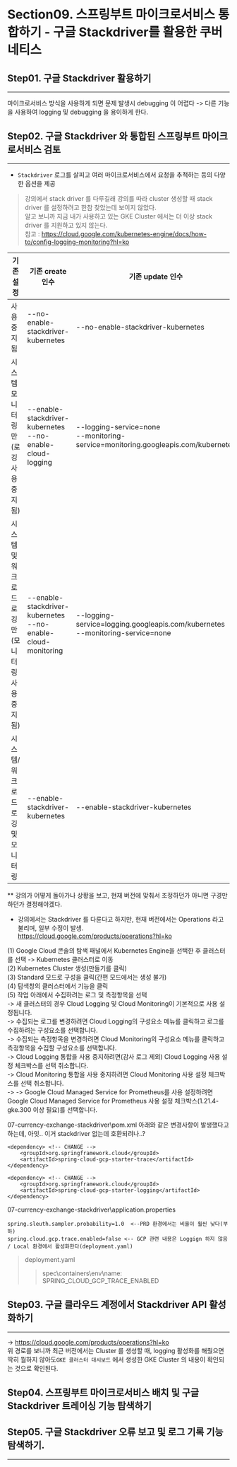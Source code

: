 # Section09. 스프링부트  마이크로서비스 통합하기 - 구글 Stackdriver를 활용한 쿠버네티스
## Step01. 구글 Stackdriver 활용하기
---
마이크로서비스 방식을  사용하게 되면 문제 발생시 debugging 이 어렵다
-> 다른 기능을 사용하여 logging 및 debugging 을 용이하게 한다.

## Step02. 구글 Stackdriver 와 통합된 스프링부트  마이크로서비스 검토
---

- `Stackdriver`
로그를 살피고 여러 마이크로서비스에서 요청을 추적하는 등의 다양한 옵션을 제공

> 강의에서 stack driver 를 다루길래 강의를 따라 cluster 생성할 때 stack driver 를 설정하려고 한참 찾았는데 보이지 않았다.   
> 알고 보니까 지금 내가 사용하고 있는 GKE Cluster 에서는 더 이상 stack driver 를 지원하고 있지 않는다.   
> 참고 : https://cloud.google.com/kubernetes-engine/docs/how-to/config-logging-monitoring?hl=ko   

|기존 설정	|기존 create 인수|기존 update 인수|새로운 create 및 update 인수
|---|---|---|---|
|사용 중지됨|--no-enable-stackdriver-kubernetes|--no-enable-stackdriver-kubernetes|--logging=NONE<br> --monitoring=NONE|
|시스템 모니터링만(로깅 사용 중지됨)|--enable-stackdriver-kubernetes<br> --no-enable-cloud-logging|--logging-service=none<br> --monitoring-service=monitoring.googleapis.com/kubernetes|--logging=NONE<br>--monitoring=SYSTEM|
|시스템 및 워크로드 로깅만(모니터링 사용 중지됨)|--enable-stackdriver-kubernetes<br>--no-enable-cloud-monitoring|--logging-service=logging.googleapis.com/kubernetes<br>--monitoring-service=none|--logging=SYSTEM,WORKLOAD<br>--monitoring=NONE|
|시스템/워크로드 로깅 및 모니터링|--enable-stackdriver-kubernetes|--enable-stackdriver-kubernetes|--logging=SYSTEM,WORKLOAD<br>--monitoring=SYSTEM|

** 강의가 어떻게 돌아가나 상황을 보고, 현재 버전에 맞춰서 조정하던가 아니면 구경만 하던가 결정해야겠다.

- 강의에서는 Stackdriver 를 다룬다고 하지만, 현재 버전에서는 Operations 라고 불리며, 일부 수정이 발생.   
  https://cloud.google.com/products/operations?hl=ko

(1) Google Cloud 콘솔의 탐색 패널에서 Kubernetes Engine을 선택한 후 클러스터를 선택 -> Kubernetes 클러스터로 이동   
(2) Kubernetes Cluster 생성(만들기를 클릭)   
(3) Standard 모드로 구성을 클릭(간편 모드에서는 생성 불가)   
(4) 탐색창의 클러스터에서 기능을 클릭   
(5) 작업 아래에서 수집하려는 로그 및 측정항목을 선택   
-> 새 클러스터의 경우 Cloud Logging 및 Cloud Monitoring이 기본적으로 사용 설정됩니다.   
-> 수집되는 로그를 변경하려면 Cloud Logging의 구성요소 메뉴를 클릭하고 로그를 수집하려는 구성요소를 선택합니다.   
-> 수집되는 측정항목을 변경하려면 Cloud Monitoring의 구성요소 메뉴를 클릭하고 측정항목을 수집할 구성요소를 선택합니다.   
-> Cloud Logging 통합을 사용 중지하려면(감사 로그 제외) Cloud Logging 사용 설정 체크박스를 선택 취소합니다.   
-> Cloud Monitoring 통합을 사용 중지하려면 Cloud Monitoring 사용 설정 체크박스를 선택 취소합니다.   
-> -> Google Cloud Managed Service for Prometheus를 사용 설정하려면 Google Cloud Managed Service for Prometheus 사용 설정 체크박스(1.21.4-gke.300 이상 필요)를 선택합니다. 

07-currency-exchange-stackdriver\pom.xml 
아래와 같은 변경사항이 발생했다고 하는데, 아잇.. 이거 stackdriver 없는데 호환되려나..?
```
<dependency> <!-- CHANGE -->
	<groupId>org.springframework.cloud</groupId>
	<artifactId>spring-cloud-gcp-starter-trace</artifactId>
</dependency>

<dependency> <!-- CHANGE -->
	<groupId>org.springframework.cloud</groupId>
	<artifactId>spring-cloud-gcp-starter-logging</artifactId>
</dependency>
```

07-currency-exchange-stackdriver\application.properties
```
spring.sleuth.sampler.probability=1.0  <--PRD 환경에서는 비율이 훨씬 낮다(부하)
spring.cloud.gcp.trace.enabled=false <-- GCP 관련 내용은 Loggign 하지 않음 / Local 환경에서 활성화한다(deployment.yaml)
```
> deployment.yaml
>> spec\containers\env\name: SPRING_CLOUD_GCP_TRACE_ENABLED

## Step03. 구글 클라우드 계정에서 Stackdriver API 활성화하기
---

->  https://cloud.google.com/products/operations?hl=ko   
위 경로를 보니까 최근 버전에서는 Cluster 를 생성할 때, logging 활성화를 해줬으면 딱히 뭘하지 않아도`GKE 클러스터 대시보드` 에서 생성한 GKE Cluster 의 내용이 확인되는 것으로 확인된다.   

## Step04. 스프링부트 마이크로서비스 배치 및 구글 Stackdriver 트레이싱 기능 탐색하기


## Step05. 구글 Stackdriver 오류 보고 및 로그 기록 기능 탐색하기.
---





